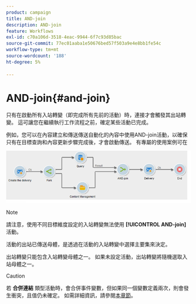 ```yaml
---
product: campaign
title: AND-join
description: AND-join
feature: Workflows
exl-id: c70a106d-3518-4eac-9944-6f7c93d85bac
source-git-commit: 77ec01aaba1e50676bed57f503a9e4e8bb1fe54c
workflow-type: tm+mt
source-wordcount: '188'
ht-degree: 5%

---
```


# AND-join{#and-join}



只有在啟動所有入站轉變（即完成所有先前的活動）時，連接才會觸發其出站轉變。 這可讓您在繼續執行工作流程之前，確定某些活動已完成。

例如，您可以在內容建立和傳送傳送自動化的內容中使用AND-join活動，以確保只有在目標查詢和內容更新步驟完成後，才會啟動傳送。 有專屬的使用案例可在

![](assets/and-join-usage.png)

>[!NOTE]
>
>請注意，使用不同目標維度設定的入站轉變無法使用 **[!UICONTROL AND-join]** 活動。

活動的出站已傳送母體，是透過在活動的入站轉變中選擇主要集來決定。

出站轉變只能包含入站轉變母體之一。 如果未設定活動，出站轉變將隨機選取入站母體之一。

>[!CAUTION]
>
>若 **合併連結** 類型活動時，會合併事件變數，但如果同一個變數定義兩次，則會發生衝突，且值仍未確定。 如需詳細資訊，請參閱[本章節](javascript-scripts-and-templates.md#event-variables)。

